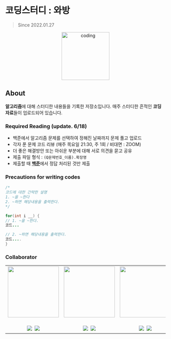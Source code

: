 # 코딩스터디 : 와방

> Since 2022.01.27

<p align="center">
  <img src="https://user-images.githubusercontent.com/66001046/152260938-51b1334f-297f-4092-8f37-f02dc9cd3a07.png" alt="coding" width="150px" />
</p>



## About
**알고리즘**에 대해 스터디한 내용들을 기록한 저장소입니다. 매주 스터디한 흔적인 **코딩 자료**들이 업로드되어 있습니다.

### Required Reading (update. 6/18)
- 백준에서 알고리즘 문제를 선택하여 정해진 날짜까지 문제 풀고 업로드
- 각자 푼 문제 코드 리뷰 (매주 목요일 21:30, 주 1회 / 비대면 : ZOOM)
- 더 좋은 해결방안 또는 아쉬운 부분에 대해 서로 의견을 묻고 공유
- 제출 파일 형식 : `(Q문제번호_이름).확장명`
- 제출할 때 [**백준**](https://www.acmicpc.net/)에서 정답 처리된 것만 제출

### Precautions for writing codes
```java
/*
코드에 대한 간략한 설명
1. ~을 ~한다
2. ~하면 해당내용을 출력한다.
*/

for(int i __) {
// 1. ~을 ~한다.
코드...

// 2. ~하면 해당내용을 출력한다.
코드....
}
```

### Collaborator
<table align="center">
	<tr>
		<td><img src="https://github.com/bohongu.png" width="160"></td>
		<td><img src="https://github.com/tkdalsgks.png" width="160"></td>
		<td><img src="https://github.com/yuuulya.png" width="160"></td>
		<td><img src="https://github.com/jihye-12.png" width="160"></td>
		<td><img src="https://github.com/martin1341.png" width="160"></td>
		<td><img src="https://github.com/minah13.png" width="160"></td>
	</tr>
	<tr>
		<td align="center"><br>
		<a href="https://github.com/bohongu"><img src="https://img.shields.io/badge/GitHub-181717?style=flat&logo=github&logoColor=white" /></a>&nbsp;
		<a href="https://bohongu.tistory.com"><img src="https://img.shields.io/badge/Blog-ED1C24?style=flat&logo=bitdefender&logoColor=white" /></a>
		</td>
		<td align="center"><br>
		<a href="https://github.com/tkdalsgks"><img src="https://img.shields.io/badge/GitHub-181717?style=flat&logo=github&logoColor=white" /></a>&nbsp;
		<a href="https://tkdalsgks.github.io"><img src="https://img.shields.io/badge/Blog-ED1C24?style=flat&logo=bitdefender&logoColor=white" /></a>
		</td>
		<td align="center"><br>
		<a href="https://github.com/yuuulya"><img src="https://img.shields.io/badge/GitHub-181717?style=flat&logo=github&logoColor=white" /></a>&nbsp;
		<a href="https://bluepinetree.tistory.com"><img src="https://img.shields.io/badge/Blog-ED1C24?style=flat&logo=bitdefender&logoColor=white" /></a>
		</td>
		<td align="center"><br>
		<a href="https://github.com/jihye-12"><img src="https://img.shields.io/badge/GitHub-181717?style=flat&logo=github&logoColor=white" /></a>&nbsp;
		<a href="https://wisecodinglife.tistory.com"><img src="https://img.shields.io/badge/Blog-ED1C24?style=flat&logo=bitdefender&logoColor=white" /></a>
		</td>
		<td  align="center"><br>
		<a href="https://github.com/martin1341"><img src="https://img.shields.io/badge/GitHub-181717?style=flat&logo=github&logoColor=white" /></a>
		</td>
		<td  align="center"><br>
		<a href="https://github.com/minah13"><img src="https://img.shields.io/badge/GitHub-181717?style=flat&logo=github&logoColor=white" /></a>
		</td>
	</tr>
</table>
